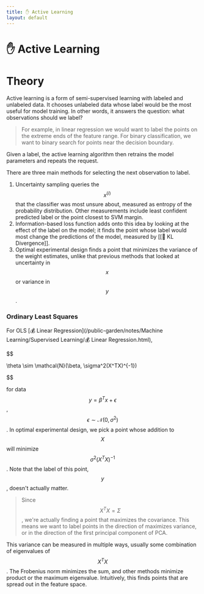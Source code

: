 ```yaml
---
title: ✋ Active Learning
layout: default
---
```


# ✋ Active Learning

# Theory
Active learning is a form of semi-supervised learning with labeled and unlabeled data. It chooses unlabeled data whose label would be the most useful for model training. In other words, it answers the question: what observations should we label?

> For example, in linear regression we would want to label the points on the extreme ends of the feature range. For binary classification, we want to binary search for points near the decision boundary.

Given a label, the active learning algorithm then retrains the model parameters and repeats the request.

There are three main methods for selecting the next observation to label.
1. Uncertainty sampling queries the $$x^{(i)}$$ that the classifier was most unsure about, measured as entropy of the probability distribution. Other measurements include least confident predicted label or the point closest to SVM margin.
2. Information-based loss function adds onto this idea by looking at the effect of the label on the model; it finds the point whose label would most change the predictions of the model, measured by [[📏 KL Divergence]].
3. Optimal experimental design finds a point that minimizes the variance of the weight estimates, unlike that previous methods that looked at uncertainty in $$x$$ or variance in $$y$$.

### Ordinary Least Squares
For OLS [💰 Linear Regression](/public-garden/notes/Machine Learning/Supervised Learning/💰 Linear Regression.html), 

$$

\theta \sim \mathcal{N}(\beta, \sigma^2(X^TX)^{-1})

$$

for data $$y = \beta^Tx + \epsilon$$, $$\epsilon \sim \mathcal{N}(0, \sigma^2)$$. In optimal experimental design, we pick a point whose addition to $$X$$ will minimize $$\sigma^2 (X^TX)^{-1}$$. Note that the label of this point, $$y$$, doesn't actually matter.

> Since $$X^TX = \Sigma$$, we're actually finding a point that maximizes the covariance. This means we want to label points in the direction of maximizes variance, or in the direction of the first principal component of PCA.

This variance can be measured in multiple ways, usually some combination of eigenvalues of $$X^TX$$. The Frobenius norm minimizes the sum, and other methods minimize product or the maximum eigenvalue. Intuitively, this finds points that are spread out in the feature space.